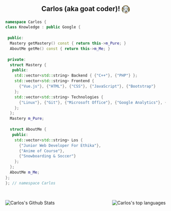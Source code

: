 <h2 align="center"> Carlos (aka goat coder)! <img align="center" src="./resources/goat.png" width="25"></h2>

```cpp
namespace Carlos {
class Knowledge : public Google {

 public:
  Mastery getMastery() const { return this->m_Pure; }
  AboutMe getMe() const { return this->m_Me; }
  
 private:
  struct Mastery {
   public:
    std::vector<std::string> Backend { {"C++"}, {"PHP"} };
    std::vector<std::string> Frontend {
      {"Vue.js"}, {"HTML"}, {"CSS"}, {"JavaScript"}, {"Bootstrap"}
    };
    std::vector<std::string> Technologies {
      {"Linux"}, {"Git"}, {"Microsoft Office"}, {"Google Analytics"}, {"Raylib"}
    };
  };
  Mastery m_Pure;
  
  struct AboutMe {
   public:
    std::vector<std::string> Los {
      {"Junior Web Developer For Ethika"},
      {"Anime of Course"},
      {"Snowboarding & Soccer"}
    };
  };
  AboutMe m_Me;
};
}; // namespace Carlos
```
<br>
<p float="left">
<img align="left" src="https://github-readme-stats.vercel.app/api?username=Puwya&include_all_commits=true&count_private=true&show_icons=true&line_height=26&hide_rank=false&title_color=9DB8C8&icon_color=2B6CBA&text_color=D3D3D3&bg_color=0,000000,2F6586" alt="Carlos's Github Stats" width="50%"/>

<img align="right" src="https://github-readme-stats.vercel.app/api/top-langs/?username=Puwya&layout=compact&title_color=9DB8C8&text_color=D3D3D3&bg_color=0,000000,2F6586" alt="Carlos's top languages"/>
</p>
